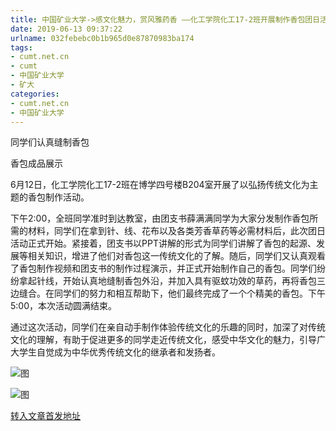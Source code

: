 ```yaml
---
title: 中国矿业大学->感文化魅力，赏风雅药香 ——化工学院化工17-2班开展制作香包团日活动 | cumt.net.cn
date: 2019-06-13 09:37:22
urlname: 032febebc0b1b965d0e87870983ba174
tags: 
- cumt.net.cn
- cumt
- 中国矿业大学
- 矿大
categories:
- cumt.net.cn
- 中国矿业大学
---
```



同学们认真缝制香包

香包成品展示

6月12日，化工学院化工17-2班在博学四号楼B204室开展了以弘扬传统文化为主题的香包制作活动。

下午2:00，全班同学准时到达教室，由团支书薛满满同学为大家分发制作香包所需的材料，同学们在拿到针、线、花布以及各类芳香草药等必需材料后，此次团日活动正式开始。紧接着，团支书以PPT讲解的形式为同学们讲解了香包的起源、发展等相关知识，增进了他们对香包这一传统文化的了解。随后，同学们又认真观看了香包制作视频和团支书的制作过程演示，并正式开始制作自己的香包。同学们纷纷拿起针线，开始认真地缝制香包外沿，并加入具有驱蚊功效的草药，再将香包三边缝合。在同学们的努力和相互帮助下，他们最终完成了一个个精美的香包。下午5:00，本次活动圆满结束。

通过这次活动，同学们在亲自动手制作体验传统文化的乐趣的同时，加深了对传统文化的理解，有助于促进更多的同学走近传统文化，感受中华文化的魅力，引导广大学生自觉成为中华优秀传统文化的继承者和发扬者。



![图](http://xwzx.cumt.edu.cn/_upload/article/images/17/49/b4df82c843dabcbd2144827c3f1d/d7b92e86-b9f6-4c3a-a5e0-0acfa1aecd31.jpg)

![图](http://xwzx.cumt.edu.cn/_upload/article/images/17/49/b4df82c843dabcbd2144827c3f1d/24a45928-057e-42c6-a1cd-2422ba38f6ce.jpg)

[转入文章首发地址](http://xwzx.cumt.edu.cn/13/8e/c523a529294/page.htm)